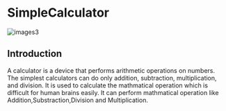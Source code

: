 # SimpleCalculator

![images3](https://user-images.githubusercontent.com/84699135/125451426-d3e196df-76d5-4e75-93da-1dd78bda9cfe.png)




 ## Introduction

A calculator is a device that performs arithmetic operations on numbers. The simplest calculators can do only addition, subtraction, multiplication, and division.
It is used to calculate the  mathmatical operation which is difficult for human brains easily. It can perform mathmatical operation like Addition,Substraction,Division and Multiplication.

